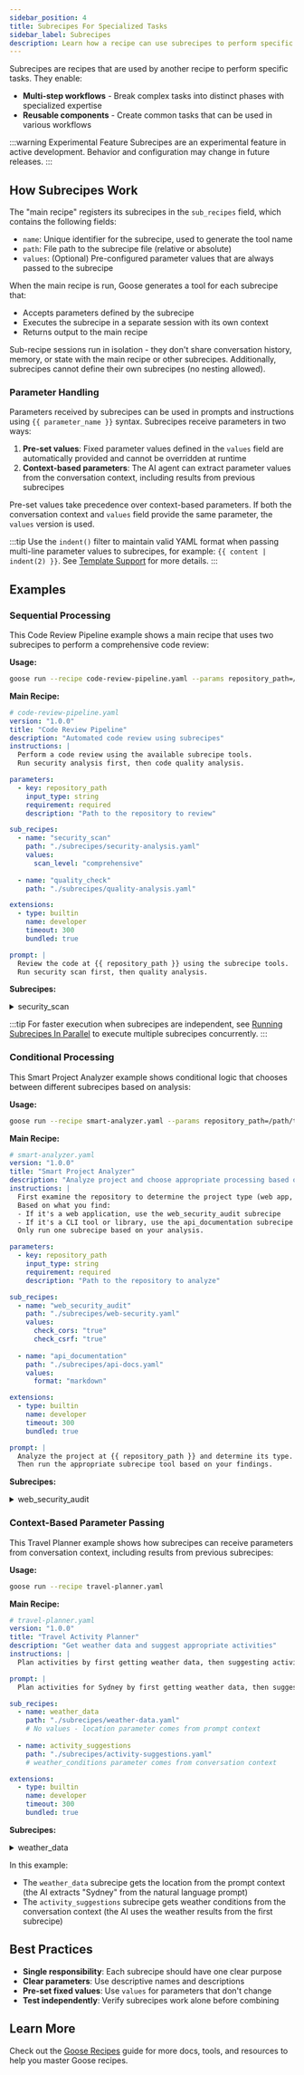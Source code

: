 ```yaml
---
sidebar_position: 4
title: Subrecipes For Specialized Tasks
sidebar_label: Subrecipes
description: Learn how a recipe can use subrecipes to perform specific tasks
---
```


Subrecipes are recipes that are used by another recipe to perform specific tasks. They enable:
- **Multi-step workflows** - Break complex tasks into distinct phases with specialized expertise
- **Reusable components** - Create common tasks that can be used in various workflows

:::warning Experimental Feature
Subrecipes are an experimental feature in active development. Behavior and configuration may change in future releases.
:::

## How Subrecipes Work

The "main recipe" registers its subrecipes in the `sub_recipes` field, which contains the following fields:

- `name`: Unique identifier for the subrecipe, used to generate the tool name
- `path`: File path to the subrecipe file (relative or absolute)
- `values`: (Optional) Pre-configured parameter values that are always passed to the subrecipe

When the main recipe is run, Goose generates a tool for each subrecipe that:
- Accepts parameters defined by the subrecipe
- Executes the subrecipe in a separate session with its own context
- Returns output to the main recipe

Sub-recipe sessions run in isolation - they don't share conversation history, memory, or state with the main recipe or other subrecipes. Additionally, subrecipes cannot define their own subrecipes (no nesting allowed).

### Parameter Handling

Parameters received by subrecipes can be used in prompts and instructions using `{{ parameter_name }}` syntax. Subrecipes receive parameters in two ways:

1. **Pre-set values**: Fixed parameter values defined in the `values` field are automatically provided and cannot be overridden at runtime
2. **Context-based parameters**: The AI agent can extract parameter values from the conversation context, including results from previous subrecipes

Pre-set values take precedence over context-based parameters. If both the conversation context and `values` field provide the same parameter, the `values` version is used.

:::tip
Use the `indent()` filter to maintain valid YAML format when passing multi-line parameter values to subrecipes, for example: `{{ content | indent(2) }}`. See [Template Support](/docs/guides/recipes/recipe-reference#template-support) for more details.
:::

## Examples

### Sequential Processing

This Code Review Pipeline example shows a main recipe that uses two subrecipes to perform a comprehensive code review:

**Usage:**
```bash
goose run --recipe code-review-pipeline.yaml --params repository_path=/path/to/repo
```

**Main Recipe:**

```yaml
# code-review-pipeline.yaml
version: "1.0.0"
title: "Code Review Pipeline"
description: "Automated code review using subrecipes"
instructions: |
  Perform a code review using the available subrecipe tools.
  Run security analysis first, then code quality analysis.

parameters:
  - key: repository_path
    input_type: string
    requirement: required
    description: "Path to the repository to review"

sub_recipes:
  - name: "security_scan"
    path: "./subrecipes/security-analysis.yaml"
    values:
      scan_level: "comprehensive"
  
  - name: "quality_check"
    path: "./subrecipes/quality-analysis.yaml"

extensions:
  - type: builtin
    name: developer
    timeout: 300
    bundled: true

prompt: |
  Review the code at {{ repository_path }} using the subrecipe tools.
  Run security scan first, then quality analysis.
```

**Subrecipes:**

<details>
  <summary>security_scan</summary>
  ```yaml
  # subrecipes/security-analysis.yaml
  version: "1.0.0"
  title: "Security Scanner"
  description: "Analyze code for security vulnerabilities"
  instructions: |
    You are a security expert. Analyze the provided code for security issues.
    Focus on common vulnerabilities like SQL injection, XSS, and authentication flaws.

  parameters:
    - key: repository_path
      input_type: string
      requirement: required
      description: "Path to the code to analyze"
    
    - key: scan_level
      input_type: string
      requirement: optional
      default: "standard"
      description: "Depth of security scan (basic, standard, comprehensive)"

  extensions:
    - type: builtin
      name: developer
      timeout: 300
      bundled: true

  prompt: |
    Perform a {{ scan_level }} security analysis on the code at {{ repository_path }}.
    Report any security vulnerabilities found with severity levels and recommendations.
  ```
</details>

<details>
  <summary>quality_check</summary>
  ```yaml
  # subrecipes/quality-analysis.yaml
  version: "1.0.0"
  title: "Code Quality Analyzer"
  description: "Analyze code quality and best practices"
  instructions: |
    You are a code quality expert. Review code for maintainability, 
    readability, and adherence to best practices.

  parameters:
    - key: repository_path
      input_type: string
      requirement: required
      description: "Path to the code to analyze"

  extensions:
    - type: builtin
      name: developer
      timeout: 300
      bundled: true

  prompt: |
    Analyze the code quality at {{ repository_path }}.
    Check for code smells, complexity issues, and suggest improvements.
  ```
</details>

:::tip
For faster execution when subrecipes are independent, see [Running Subrecipes In Parallel](/docs/tutorials/subrecipes-in-parallel) to execute multiple subrecipes concurrently.
:::

### Conditional Processing

This Smart Project Analyzer example shows conditional logic that chooses between different subrecipes based on analysis:

**Usage:**
```bash
goose run --recipe smart-analyzer.yaml --params repository_path=/path/to/project
```

**Main Recipe:**

```yaml
# smart-analyzer.yaml
version: "1.0.0"
title: "Smart Project Analyzer"
description: "Analyze project and choose appropriate processing based on type"
instructions: |
  First examine the repository to determine the project type (web app, CLI tool, library, etc.).
  Based on what you find:
  - If it's a web application, use the web_security_audit subrecipe
  - If it's a CLI tool or library, use the api_documentation subrecipe
  Only run one subrecipe based on your analysis.

parameters:
  - key: repository_path
    input_type: string
    requirement: required
    description: "Path to the repository to analyze"

sub_recipes:
  - name: "web_security_audit"
    path: "./subrecipes/web-security.yaml"
    values:
      check_cors: "true"
      check_csrf: "true"
  
  - name: "api_documentation"
    path: "./subrecipes/api-docs.yaml"
    values:
      format: "markdown"

extensions:
  - type: builtin
    name: developer
    timeout: 300
    bundled: true

prompt: |
  Analyze the project at {{ repository_path }} and determine its type.
  Then run the appropriate subrecipe tool based on your findings.
```

**Subrecipes:**

<details>
  <summary>web_security_audit</summary>
  ```yaml
  # subrecipes/web-security.yaml
  version: "1.0.0"
  title: "Web Security Auditor"
  description: "Security audit for web applications"
  instructions: |
    You are a web security specialist. Audit web applications for 
    security vulnerabilities specific to web technologies.

  parameters:
    - key: repository_path
      input_type: string
      requirement: required
      description: "Path to the web application code"
    
    - key: check_cors
      input_type: string
      requirement: optional
      default: "false"
      description: "Whether to check CORS configuration"
    
    - key: check_csrf
      input_type: string
      requirement: optional
      default: "false"
      description: "Whether to check CSRF protection"

  extensions:
    - type: builtin
      name: developer
      timeout: 300
      bundled: true

  prompt: |
    Perform a web security audit on {{ repository_path }}.
    {% if check_cors == "true" %}Check CORS configuration for security issues.{% endif %}
    {% if check_csrf == "true" %}Verify CSRF protection is properly implemented.{% endif %}
    Focus on web-specific vulnerabilities like XSS, authentication flaws, and session management.
  ```
</details>

<details>
  <summary>api_documentation</summary>
  ```yaml
  # subrecipes/api-docs.yaml
  version: "1.0.0"
  title: "API Documentation Generator"
  description: "Generate documentation for APIs and libraries"
  instructions: |
    You are a technical writer specializing in API documentation.
    Create comprehensive documentation for code libraries and APIs.

  parameters:
    - key: repository_path
      input_type: string
      requirement: required
      description: "Path to the code to document"
    
    - key: format
      input_type: string
      requirement: optional
      default: "markdown"
      description: "Output format for documentation (markdown, html, rst)"

  extensions:
    - type: builtin
      name: developer
      timeout: 300
      bundled: true

  prompt: |
    Generate {{ format }} documentation for the code at {{ repository_path }}.
    Include API endpoints, function signatures, usage examples, and installation instructions.
    Focus on making it easy for developers to understand and use this code.
  ```
</details>

### Context-Based Parameter Passing

This Travel Planner example shows how subrecipes can receive parameters from conversation context, including results from previous subrecipes:

**Usage:**
```bash
goose run --recipe travel-planner.yaml
```

**Main Recipe:**

```yaml
# travel-planner.yaml
version: "1.0.0"
title: "Travel Activity Planner"
description: "Get weather data and suggest appropriate activities"
instructions: |
  Plan activities by first getting weather data, then suggesting activities based on conditions.

prompt: |
  Plan activities for Sydney by first getting weather data, then suggesting activities based on the weather conditions we receive.

sub_recipes:
  - name: weather_data
    path: "./subrecipes/weather-data.yaml"
    # No values - location parameter comes from prompt context
  
  - name: activity_suggestions
    path: "./subrecipes/activity-suggestions.yaml"
    # weather_conditions parameter comes from conversation context

extensions:
  - type: builtin
    name: developer
    timeout: 300
    bundled: true
```

**Subrecipes:**

<details>
  <summary>weather_data</summary>
  ```yaml
  # subrecipes/weather-data.yaml
  version: "1.0.0"
  title: "Weather Data Collector"
  description: "Fetch current weather conditions for a location"
  instructions: |
    You are a weather data specialist. Gather current weather information
    including temperature, conditions, and seasonal context.

  parameters:
    - key: location
      input_type: string
      requirement: required
      description: "City or location to get weather data for"

  extensions:
    - type: stdio
      name: weather
      cmd: uvx
      args:
        - mcp_weather@latest
      timeout: 300
      description: "Weather data for trip planning"
    - type: builtin
      name: developer
      timeout: 300
      bundled: true

  prompt: |
    Get the current weather conditions for {{ location }}.
    Include temperature, weather conditions (sunny, rainy, etc.), 
    and any relevant seasonal information.
  ```
</details>

<details>
  <summary>activity_suggestions</summary>
  ```yaml
  # subrecipes/activity-suggestions.yaml
  version: "1.0.0"
  title: "Activity Recommender"
  description: "Suggest activities based on weather conditions"
  instructions: |
    You are a travel expert. Recommend appropriate activities and attractions
    based on current weather conditions.

  parameters:
    - key: weather_conditions
      input_type: string
      requirement: required
      description: "Current weather conditions to base recommendations on"

  extensions:
    - type: builtin
      name: developer
      timeout: 300
      bundled: true

  prompt: |
    Based on these weather conditions: {{ weather_conditions }}, 
    suggest appropriate activities, attractions, and travel tips.
    Include both indoor and outdoor options as relevant.
  ```
</details>

In this example:
- The `weather_data` subrecipe gets the location from the prompt context (the AI extracts "Sydney" from the natural language prompt)
- The `activity_suggestions` subrecipe gets weather conditions from the conversation context (the AI uses the weather results from the first subrecipe)

## Best Practices
- **Single responsibility**: Each subrecipe should have one clear purpose
- **Clear parameters**: Use descriptive names and descriptions
- **Pre-set fixed values**: Use `values` for parameters that don't change
- **Test independently**: Verify subrecipes work alone before combining

## Learn More
Check out the [Goose Recipes](/docs/guides/recipes) guide for more docs, tools, and resources to help you master Goose recipes.
